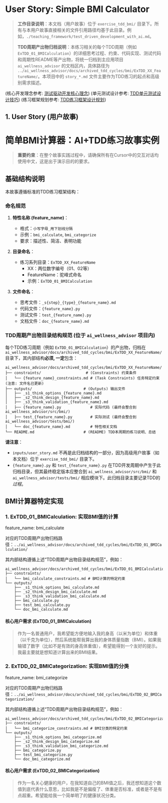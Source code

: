 # User Story: Simple BMI Calculator

> **工作目录说明**：本文档（用户故事）位于 `exercise_tdd_bmi/` 目录下。所有与本用户故事直接相关的文件引用路径均基于此目录。例如，`./teaching_framework/test_driven_development_with_ai.md`。
> 
> **TDD周期产出物归档说明**：本练习相关的每个TDD周期（例如 `ExTDD_01_BMICalculation`）的详细思考过程、约束、代码实现、测试代码和周期性README等产出物，将统一归档到主应用项目 `ai_wellness_advisor` 的文档区内，具体路径为 `../ai_wellness_advisor/docs/archived_tdd_cycles/bmi/ExTDD_XX_FeatureName/`。本项目中的 `story_*.md` 文件主要作为TDD练习的起点和高级别需求描述。

(核心开发理念参考: [测试驱动开发核心理念](./teaching_framework/test_driven_development_with_ai.md))
(单元测试设计参考: [TDD单元测试设计技巧](./teaching_framework/tdd_unit_test_design_techniques.md))
(练习框架规划参考: [TDD练习框架设计规划](./teaching_framework/planning_tdd_exercise.md))

## 1. User Story (用户故事)

# 简单BMI计算器：AI+TDD练习故事实例

> **重要约束**：在整个故事实践过程中，请确保所有在Cursor中的交互对话均使用中文，这是出于演示目的的要求。

## 基础结构说明

本故事遵循标准的TDD练习框架结构：

### 命名规范

1. **特性名称 (feature_name)**：
   - 格式：`小写字母_用下划线分隔`
   - 示例：`bmi_calculate`, `bmi_categorize`
   - 要求：描述性、简洁、表明功能

2. **目录命名**：
   - 练习系列目录：`ExTDD_XX_FeatureName`
     - XX：两位数字编号（01、02等）
     - FeatureName：驼峰式命名
     - 示例：`ExTDD_01_BMICalculation`

3. **文件命名**：
   - 思考文件：`_s{step}_{type}_{feature_name}.md`
   - 代码文件：`{feature_name}.py`
   - 测试文件：`test_{feature_name}.py`
   - 文档文件：`doc_{feature_name}.md`

### TDD周期产出物目录结构规范 (位于 `ai_wellness_advisor` 项目内)

每个TDD练习周期（例如 `ExTDD_01_BMICalculation`）的产出物，归档在 `ai_wellness_advisor/docs/archived_tdd_cycles/bmi/ExTDD_XX_FeatureName/` 目录下，其内部结构**必须, 一定**包含：

```
ai_wellness_advisor/docs/archived_tdd_cycles/bmi/ExTDD_XX_FeatureName/
├── constraints/                    # (Constraints) 约束条件
│   └── {feature_name}_constraints.md # (Task Constraints) 任务特定约束 (注意: 文件名已更新)
├── outputs/                       # (Outputs) 输出文件
│   ├── _s1_think_options_{feature_name}.md
│   ├── _s2_think_design_{feature_name}.md
│   ├── _s3_think_validation_{feature_name}.md
│   ├── {feature_name}.py             # 实际代码 (最终会整合到 ai_wellness_advisor/src/bmi/)
│   ├── test_{feature_name}.py        # 实际测试 (最终会整合到 ai_wellness_advisor/tests/bmi/)
│   └── doc_{feature_name}.md         # 特性相关文档
└── README.md                      # (README) TDD本周期的练习说明、总结
```

**请注意**：
- `inputs/user_story.md` 不再是此归档结构的一部分，因为高级用户故事（如本文档）位于 `exercise_tdd_bmi/` 目录下。
- `{feature_name}.py` 和 `test_{feature_name}.py` 在TDD开发周期中产生于此归档目录，但其最终稳定版本应整合到 `ai_wellness_advisor/src/bmi/` 和 `ai_wellness_advisor/tests/bmi/` 相应模块下。此归档目录主要记录TDD的 *过程*。

## BMI计算器特定实现

### 1. ExTDD_01_BMICalculation: 实现BMI值的计算

feature_name: bmi_calculate

对应的TDD周期产出物归档路径：`../ai_wellness_advisor/docs/archived_tdd_cycles/bmi/ExTDD_01_BMICalculation/`

其内部结构遵循上述“TDD周期产出物目录结构规范”，例如：
```
ai_wellness_advisor/docs/archived_tdd_cycles/bmi/ExTDD_01_BMICalculation/
├── constraints/
│   └── bmi_calculate_constraints.md # BMI计算的特定约束
└── outputs/
    ├── _s1_think_options_bmi_calculate.md
    ├── _s2_think_design_bmi_calculate.md
    ├── _s3_think_validation_bmi_calculate.md
    ├── bmi_calculate.py
    ├── test_bmi_calculate.py
    └── doc_bmi_calculate.md
```

#### 核心用户需求 (ExTDD_01_BMICalculation)
> 作为一名普通用户，我希望能方便地输入我的身高（以米为单位）和体重（以千克为单位），然后系统能帮我算出我的身体质量指数（BMI）。如果我输错了数字（比如不是有效的身高体重值），希望能得到一个友好的提示。我最主要就是想知道计算出来的BMI结果。

### 2. ExTDD_02_BMICategorization: 实现BMI值的分类

feature_name: bmi_categorize

对应的TDD周期产出物归档路径：`../ai_wellness_advisor/docs/archived_tdd_cycles/bmi/ExTDD_02_BMICategorization/`

其内部结构遵循上述“TDD周期产出物目录结构规范”，例如：
```
ai_wellness_advisor/docs/archived_tdd_cycles/bmi/ExTDD_02_BMICategorization/
├── constraints/
│   └── bmi_categorize_constraints.md # BMI分类的特定约束
└── outputs/
    ├── _s1_think_options_bmi_categorize.md
    ├── _s2_think_design_bmi_categorize.md
    ├── _s3_think_validation_bmi_categorize.md
    ├── bmi_categorize.py
    ├── test_bmi_categorize.py
    └── doc_bmi_categorize.md
```

#### 核心用户需求 (ExTDD_02_BMICategorization)
> 作为一名关心健康的用户，在我知道自己的BMI值之后，我还想知道这个数值到底代表什么意思，比如我是不是偏瘦了、体重是否标准，或者是不是有点超重。希望能给我一个简单明了的健康状况分类。

